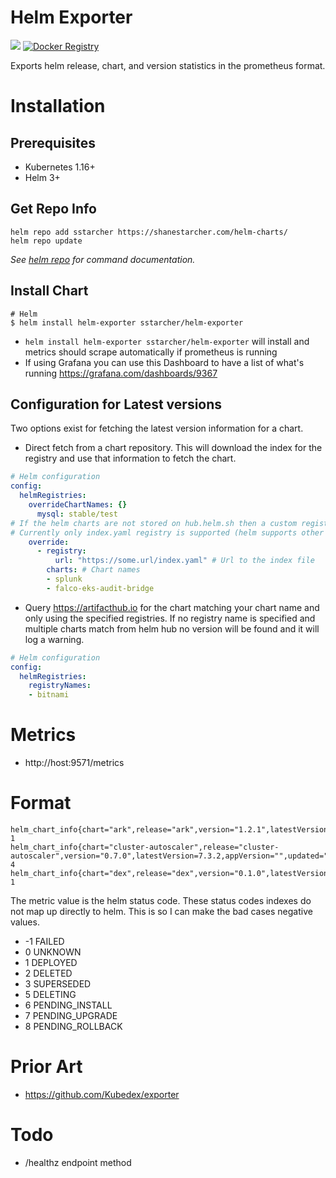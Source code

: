# Helm Exporter

[![](https://images.microbadger.com/badges/image/sstarcher/helm-exporter.svg)](http://microbadger.com/images/sstarcher/helm-exporter "Get your own image badge on microbadger.com")
[![Docker Registry](https://img.shields.io/docker/pulls/sstarcher/helm-exporter.svg)](https://registry.hub.docker.com/u/sstarcher/helm-exporter)&nbsp;

Exports helm release, chart, and version statistics in the prometheus format.

# Installation
## Prerequisites

- Kubernetes 1.16+
- Helm 3+

## Get Repo Info

```console
helm repo add sstarcher https://shanestarcher.com/helm-charts/
helm repo update
```

_See [helm repo](https://hub.helm.sh/charts/sstarcher/helm-exporter) for command documentation._

## Install Chart

```console
# Helm
$ helm install helm-exporter sstarcher/helm-exporter
```
* `helm install helm-exporter sstarcher/helm-exporter` will install and metrics should scrape automatically if prometheus is running
* If using Grafana you can use this Dashboard to have a list of what's running https://grafana.com/dashboards/9367

## Configuration for Latest versions

Two options exist for fetching the latest version information for a chart.
* Direct fetch from a chart repository.  This will download the index for the registry and use that information to fetch the chart.

```yaml
# Helm configuration
config:
  helmRegistries:
    overrideChartNames: {}
      mysql: stable/test
# If the helm charts are not stored on hub.helm.sh then a custom registry can be configured here.
# Currently only index.yaml registry is supported (helm supports other registries as well)
    override:
      - registry:
          url: "https://some.url/index.yaml" # Url to the index file
        charts: # Chart names
        - splunk
        - falco-eks-audit-bridge
```

* Query https://artifacthub.io for the chart matching your chart name and only using the specified registries.  If no registry name is specified and multiple charts match from helm hub no version will be found and it will log a warning.
```yaml
# Helm configuration
config:
  helmRegistries:
    registryNames:
    - bitnami
```

# Metrics
* http://host:9571/metrics

# Format
```
helm_chart_info{chart="ark",release="ark",version="1.2.1",latestVersion="1.2.3",appVersion="1.2.3",updated="1553201431",namespace="test"} 1
helm_chart_info{chart="cluster-autoscaler",release="cluster-autoscaler",version="0.7.0",latestVersion=7.3.2,appVersion="",updated="1553201431",namespace="other"} 4
helm_chart_info{chart="dex",release="dex",version="0.1.0",latestVersion="3.4.0",appVersion="1.2.3",updated="1553201431",namespace="test"} 1
```

The metric value is the helm status code.  These status codes indexes do not map up directly to helm.  This is so I can make the bad cases negative values.
* -1 FAILED
* 0 UNKNOWN
* 1 DEPLOYED
* 2 DELETED
* 3 SUPERSEDED
* 5 DELETING
* 6 PENDING_INSTALL
* 7 PENDING_UPGRADE
* 8 PENDING_ROLLBACK

# Prior Art
* https://github.com/Kubedex/exporter

# Todo
* /healthz endpoint method

